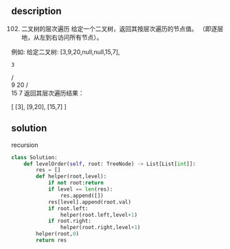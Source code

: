 ## description

102. 二叉树的层次遍历
给定一个二叉树，返回其按层次遍历的节点值。 （即逐层地，从左到右访问所有节点）。

例如:
给定二叉树: [3,9,20,null,null,15,7],

    3
   / \
  9  20
    /  \
   15   7
返回其层次遍历结果：

[
  [3],
  [9,20],
  [15,7]
]

## solution

recursion

```python
class Solution:
    def levelOrder(self, root: TreeNode) -> List[List[int]]:
        res = []
        def helper(root,level):
            if not root:return
            if level == len(res):
                res.append([])
            res[level].append(root.val)
            if root.left:
                helper(root.left,level+1)
            if root.right:
                helper(root.right,level+1)
        helper(root,0)
        return res
```
